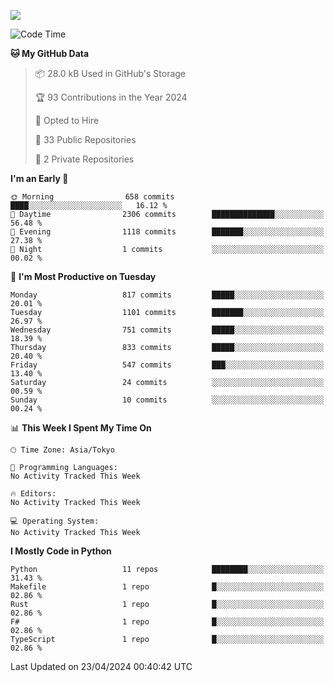 ![](https://komarev.com/ghpvc/?username=kitagawa-hr)

<!--START_SECTION:waka-->
![Code Time](http://img.shields.io/badge/Code%20Time-803%20hrs%208%20mins-blue)

**🐱 My GitHub Data** 

> 📦 28.0 kB Used in GitHub's Storage 
 > 
> 🏆 93 Contributions in the Year 2024
 > 
> 💼 Opted to Hire
 > 
> 📜 33 Public Repositories 
 > 
> 🔑 2 Private Repositories 
 > 
**I'm an Early 🐤** 

```text
🌞 Morning                658 commits         ████░░░░░░░░░░░░░░░░░░░░░   16.12 % 
🌆 Daytime                2306 commits        ██████████████░░░░░░░░░░░   56.48 % 
🌃 Evening                1118 commits        ███████░░░░░░░░░░░░░░░░░░   27.38 % 
🌙 Night                  1 commits           ░░░░░░░░░░░░░░░░░░░░░░░░░   00.02 % 
```
📅 **I'm Most Productive on Tuesday** 

```text
Monday                   817 commits         █████░░░░░░░░░░░░░░░░░░░░   20.01 % 
Tuesday                  1101 commits        ███████░░░░░░░░░░░░░░░░░░   26.97 % 
Wednesday                751 commits         █████░░░░░░░░░░░░░░░░░░░░   18.39 % 
Thursday                 833 commits         █████░░░░░░░░░░░░░░░░░░░░   20.40 % 
Friday                   547 commits         ███░░░░░░░░░░░░░░░░░░░░░░   13.40 % 
Saturday                 24 commits          ░░░░░░░░░░░░░░░░░░░░░░░░░   00.59 % 
Sunday                   10 commits          ░░░░░░░░░░░░░░░░░░░░░░░░░   00.24 % 
```


📊 **This Week I Spent My Time On** 

```text
🕑︎ Time Zone: Asia/Tokyo

💬 Programming Languages: 
No Activity Tracked This Week

🔥 Editors: 
No Activity Tracked This Week

💻 Operating System: 
No Activity Tracked This Week
```

**I Mostly Code in Python** 

```text
Python                   11 repos            ████████░░░░░░░░░░░░░░░░░   31.43 % 
Makefile                 1 repo              █░░░░░░░░░░░░░░░░░░░░░░░░   02.86 % 
Rust                     1 repo              █░░░░░░░░░░░░░░░░░░░░░░░░   02.86 % 
F#                       1 repo              █░░░░░░░░░░░░░░░░░░░░░░░░   02.86 % 
TypeScript               1 repo              █░░░░░░░░░░░░░░░░░░░░░░░░   02.86 % 
```




 Last Updated on 23/04/2024 00:40:42 UTC
<!--END_SECTION:waka-->
